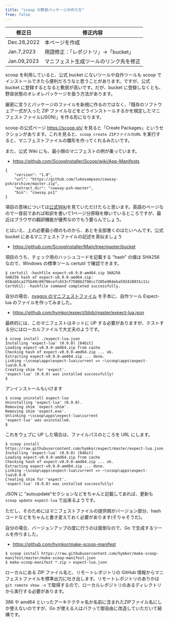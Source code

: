 ```yaml
---
title: "scoop の野良パッケージの作り方"
free: false
---
```


| 修正日 | 修正内容
|--------|--------
| Dec.28,2022 | 本ページを作成
| Jan.7,2023 | 用語修正：「レポジトリ」→「bucket」
| Jan.09,2023 | マニフェスト生成ツールのリンク先を修正

scoop を利用していると、公式 bucket にないツールや自作ツールも scoop でインストールできたら便利だろうなと思うことがあります。ですが、公式 bucket に登録するとなると敷居が高いです。だが、bucket に登録しなくとも、野良状態のオレオレパッケージを扱う方法があります。

厳密に言うとパッケージのファイルを新規に作るのではなく、「既存のソフトウェア一式が入った ZIP ファイルなどをどうインストールするかを規定したマニフェストファイル(JSON)」を作る形になります。

scoop の公式ページ https://scoop.sh/ を見ると「Create Packages」というセクションがあります。これを見ると、`scoop create ZIPファイルのURL` を実行すると、マニフェストファイルの雛形を作ってくれるみたいです。

また、公式 Wiki にも、最小限のマニフェストの例が乗っています。

- https://github.com/ScoopInstaller/Scoop/wiki/App-Manifests

```
{
    "version": "1.0",
    "url": "https://github.com/lukesampson/cowsay-psh/archive/master.zip",
    "extract_dir": "cowsay-psh-master",
    "bin": "cowsay.ps1"
}
```

項目の意味については[公式Wiki](https://github.com/ScoopInstaller/Scoop/wiki/App-Manifests)を見ていただけたらと思います。英語のページなので一昔前であれば和訳を書いて1ページ分原稿を稼いでいるところですが、最近はブラウザの翻訳機能が優秀なのでもう要らんでしょう。

とはいえ、上の必要最小限のものから、あとを全部書くのはたいへんです。公式 bucket にあるマニフェストファイルの記述を真似ましょう

- https://github.com/ScoopInstaller/Main/tree/master/bucket

項目のうち、チェック用のハッシュコードを記載する "hash" の値は SHA256 なので、Windows の標準ツール certutil で確認できます。

```
$ certutil -hashfile expect-v0.9.0-amd64.zip SHA256
SHA256 hash of expect-v0.9.0-amd64.zip:
658ab5ca275b49c09796cefc653cf7580b2790cc7205e904eba592428931c11c
CertUtil: -hashfile command completed successfully.
```

自分の場合、[nyagos のマニフェストファイル](https://github.com/ScoopInstaller/Main/blob/master/bucket/nyagos.json) を手本に、自作ツール Expect-lua のファイルを作ってみました。

- https://github.com/hymkor/expect/blob/master/expect-lua.json

最終的には、このマニフェストはネットに UP する必要がありますが、テストする分にはローカルファイルで大丈夫のようです。

```
$ scoop install ./expect-lua.json
Installing 'expect-lua' (0.9.0) [64bit]
Loading expect-v0.9.0-amd64.zip from cache
Checking hash of expect-v0.9.0-amd64.zip ... ok.
Extracting expect-v0.9.0-amd64.zip ... done.
Linking ~\scoop\apps\expect-lua\current => ~\scoop\apps\expect-lua\0.9.0
Creating shim for 'expect'.
'expect-lua' (0.9.0) was installed successfully!
$
```

アンインストールもいけます

```
$ scoop uninstall expect-lua
Uninstalling 'expect-lua' (0.9.0).
Removing shim 'expect.shim'.
Removing shim 'expect.exe'.
Unlinking ~\scoop\apps\expect-lua\current
'expect-lua' was uninstalled.
$
```

これをウェブに UP した場合は、ファイルパスのところを URL にします。

```
$ scoop install https://raw.githubusercontent.com/hymkor/expect/master/expect-lua.json
Installing 'expect-lua' (0.9.0) [64bit]
Loading expect-v0.9.0-amd64.zip from cache
Checking hash of expect-v0.9.0-amd64.zip ... ok.
Extracting expect-v0.9.0-amd64.zip ... done.
Linking ~\scoop\apps\expect-lua\current => ~\scoop\apps\expect-lua\0.9.0
Creating shim for 'expect'.
'expect-lua' (0.9.0) was installed successfully!
```

JSON に "autoupdate"セクションなどをちゃんと記載してあれば、更新も `scoop update expect-lua` で出来るようです。

ただし、そのためにはマニフェストファイルの提供側がバージョン部分、hash コードなどをちゃんと書き変えておく必要があります(そりゃそうだ)。

自分の場合、バージョンアップの度に行うのは面倒なので、Go で生成するツールを作りました。

- https://github.com/hymkor/make-scoop-manifest

```
$ scoop install https://raw.githubusercontent.com/hymkor/make-scoop-manifest/master/make-scoop-manifest.json
$ make-scoop-manifest *.zip > expect-lua.json
```

ローカルにある ZIP ファイル名と、リモートレポジトリの GitHub 情報からマニフェストファイルを標準出力に吐き出します。リモートレポジトリのありかは `git remote show -n` で取得するので、ローカルレポジトリのあるディレクトリから実行する必要があります。

386 や amd64 といったアーキテクチャ名か名前に含まれたZIPファイル名にしか使えないのですが、Go が使える人はパクって御自由に改造していただいて結構です。

